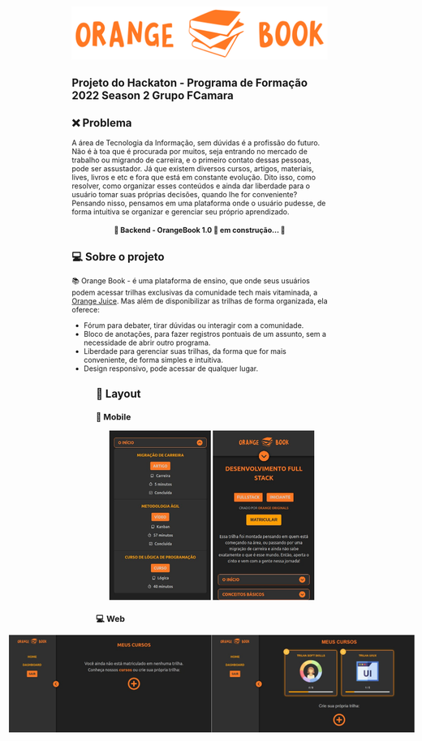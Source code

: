 <p align="center">
  <img alt="BookOrange" title= "#BookOrange" src="https://github.com/Orange-Book-Squad-8/orange-book-back/blob/main/img/logo%20(1).svg".svg>
</p>

<h2>Projeto do Hackaton - Programa de Formação 2022 Season 2 Grupo FCamara</h2>

## :x: Problema

A área de Tecnologia da Informação, sem dúvidas é a profissão do futuro. Não é à toa que é procurada por muitos, seja entrando no mercado de trabalho ou migrando de carreira, e o primeiro contato dessas pessoas, pode ser assustador. Já que existem diversos cursos, artigos, materiais, lives, livros e etc e fora que está em constante evolução. Dito isso, como resolver, como organizar esses conteúdos e ainda dar liberdade para o usuário tomar suas próprias decisões, quando lhe for conveniente? Pensando nisso, pensamos em uma plataforma onde o usuário pudesse, de forma intuitiva se organizar e gerenciar seu próprio aprendizado.

<h4 align="center"> 
	🚧 Backend - OrangeBook 1.0 🚀 em construção... 🚧
</h4>

## 💻 Sobre o projeto

 :books: Orange Book - é uma plataforma de ensino, que onde seus usuários podem acessar trilhas exclusivas da comunidade tech mais vitaminada, a <a href="https://digital.fcamara.com.br/orangejuice">Orange Juice</a>. Mas além de disponibilizar as trilhas de forma organizada, ela oferece:
 
<ul>
  <li>Fórum para debater, tirar dúvidas ou interagir com a comunidade.</li>
  <li>Bloco de anotações, para fazer registros pontuais de um assunto, sem a necessidade de abrir outro programa.</li>
  <li>Liberdade para gerenciar suas trilhas, da forma que for mais conveniente, de forma simples e intuitiva.</li>
  <li>Design responsivo, pode acessar de qualquer lugar.</li>
<ul>
  
## 🎨 Layout

### :iphone: Mobile

<p align="center">
  <img src="https://github.com/Orange-Book-Squad-8/orange-book-back/blob/main/img/mobile_1.jpeg" width="200px">

  <img src="https://github.com/Orange-Book-Squad-8/orange-book-back/blob/main/img/mobile_2.jpeg" width="200px">
</p>

### 💻 Web

<p align="center" style="display: flex; align-items: flex-start; justify-content: center;">
  <img src="https://github.com/Orange-Book-Squad-8/orange-book-back/blob/main/img/web_1.jpeg" width="400px">

  <img src="https://github.com/Orange-Book-Squad-8/orange-book-back/blob/main/img/web_2.jpeg" width="400px">
</p>


  
 
  
  
  
  
  
  
  
  
  
  
  
  
  
  
  
  
  
  
